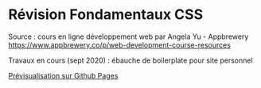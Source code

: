 # Révision Fondamentaux CSS

Source : cours en ligne développement web par Angela Yu - Appbrewery  https://www.appbrewery.co/p/web-development-course-resources

Travaux en cours (sept 2020) : ébauche de boilerplate pour site personnel

[Prévisualisation sur Github Pages](https://la-maison-ducamp.github.io/appbrewery-Formation-CSS/)
